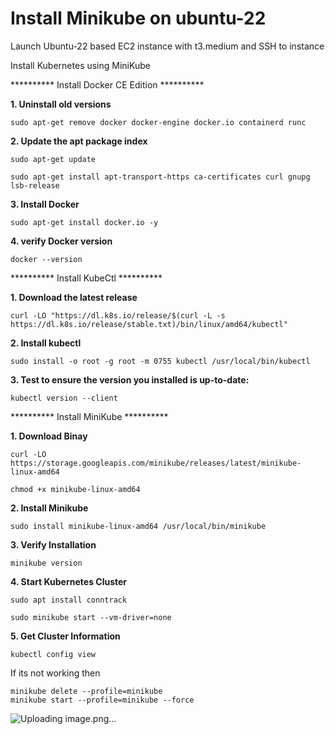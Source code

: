 # Install Minikube on ubuntu-22

Launch Ubuntu-22 based EC2 instance with t3.medium and SSH to instance 

Install Kubernetes using MiniKube

********** Install Docker CE Edition **********

**1. Uninstall old versions**

    sudo apt-get remove docker docker-engine docker.io containerd runc


**2. Update the apt package index**

    sudo apt-get update

    sudo apt-get install apt-transport-https ca-certificates curl gnupg lsb-release


**3. Install Docker**

    sudo apt-get install docker.io -y

**4. verify Docker version**

    docker --version

********** Install KubeCtl **********

**1. Download the latest release**

    curl -LO "https://dl.k8s.io/release/$(curl -L -s https://dl.k8s.io/release/stable.txt)/bin/linux/amd64/kubectl"


**2. Install kubectl**

    sudo install -o root -g root -m 0755 kubectl /usr/local/bin/kubectl

**3. Test to ensure the version you installed is up-to-date:**

    kubectl version --client


********** Install MiniKube **********

**1. Download Binay**

    curl -LO https://storage.googleapis.com/minikube/releases/latest/minikube-linux-amd64
    
    chmod +x minikube-linux-amd64

**2. Install Minikube**

    sudo install minikube-linux-amd64 /usr/local/bin/minikube


**3. Verify Installation**

    minikube version


**4. Start Kubernetes Cluster**

    sudo apt install conntrack
    
    sudo minikube start --vm-driver=none


**5. Get Cluster Information**

    kubectl config view

If its not working then 

```
minikube delete --profile=minikube
minikube start --profile=minikube --force
```

![Uploading image.png…]()

